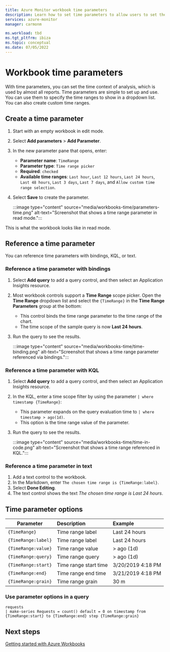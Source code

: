 ```yaml
---
title: Azure Monitor workbook time parameters 
description: Learn how to set time parameters to allow users to set the time context of analysis. The time parameters are used by almost all reports.
services: azure-monitor
manager: carmonm

ms.workload: tbd
ms.tgt_pltfrm: ibiza
ms.topic: conceptual
ms.date: 07/05/2022
---
```


# Workbook time parameters

With time parameters, you can set the time context of analysis, which is used by almost all reports. Time parameters are simple to set up and use. You can use them to specify the time ranges to show in a dropdown list. You can also create custom time ranges.

## Create a time parameter

1. Start with an empty workbook in edit mode.
1. Select **Add parameters** > **Add Parameter**.
1. In the new parameter pane that opens, enter:
    - **Parameter name**: `TimeRange`
    - **Parameter type**: `Time range picker`
    - **Required**: `checked`
    - **Available time ranges**: `Last hour`, `Last 12 hours`, `Last 24 hours`, `Last 48 hours`, `Last 3 days`, `Last 7 days`, and `Allow custom time range selection`.
1. Select **Save** to create the parameter.

   :::image type="content" source="media/workbooks-time/parameters-time.png" alt-text="Screenshot that shows a time range parameter in read mode.":::

This is what the workbook looks like in read mode.

## Reference a time parameter

You can reference time parameters with bindings, KQL, or text.

### Reference a time parameter with bindings

1. Select **Add query** to add a query control, and then select an Application Insights resource.
1. Most workbook controls support a **Time Range** scope picker. Open the **Time Range** dropdown list and select the `{TimeRange}` in the **Time Range Parameters** group at the bottom:

   * This control binds the time range parameter to the time range of the chart.
   * The time scope of the sample query is now **Last 24 hours**.
1. Run the query to see the results.

    :::image type="content" source="media/workbooks-time/time-binding.png" alt-text="Screenshot that shows a time range parameter referenced via bindings.":::

### Reference a time parameter with KQL

1. Select **Add query** to add a query control, and then select an Application Insights resource.
1. In the KQL, enter a time scope filter by using the parameter `| where timestamp {TimeRange}`:

   * This parameter expands on the query evaluation time to `| where timestamp > ago(1d)`.
   * This option is the time range value of the parameter.

1. Run the query to see the results.

    :::image type="content" source="media/workbooks-time/time-in-code.png" alt-text="Screenshot that shows a time range referenced in KQL.":::

### Reference a time parameter in text

1. Add a text control to the workbook.
1. In the Markdown, enter `The chosen time range is {TimeRange:label}`.
1. Select **Done Editing**.
1. The text control shows the text *The chosen time range is Last 24 hours*.

## Time parameter options

| Parameter | Description | Example |
| ------------- |:-------------|:-------------|
| `{TimeRange}` | Time range label | Last 24 hours |
| `{TimeRange:label}` | Time range label | Last 24 hours |
| `{TimeRange:value}` | Time range value | > ago (1d) |
| `{TimeRange:query}` | Time range query | > ago (1d) |
| `{TimeRange:start}` | Time range start time | 3/20/2019 4:18 PM |
| `{TimeRange:end}` | Time range end time | 3/21/2019 4:18 PM |
| `{TimeRange:grain}` | Time range grain | 30 m |

### Use parameter options in a query

```kusto
requests
| make-series Requests = count() default = 0 on timestamp from {TimeRange:start} to {TimeRange:end} step {TimeRange:grain}
```

## Next steps

[Getting started with Azure Workbooks](workbooks-getting-started.md)
